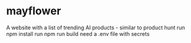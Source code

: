 # mayflower
A website with a list of trending AI products - similar to product hunt
run npm install
run npm run build
need a .env file with secrets
